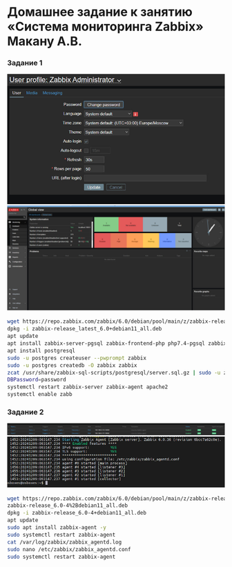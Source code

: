 # Домашнее задание к занятию «Система мониторинга Zabbix» Макану А.В.

### Задание 1

![Настройка профиля администратора](Admin-login.jpg)
![Главный экран Zabbix](zabbix-login.jpg)


```bash
wget https://repo.zabbix.com/zabbix/6.0/debian/pool/main/z/zabbix-release/zabbix-release_latest_6.0+debian11_all.deb
dpkg -i zabbix-release_latest_6.0+debian11_all.deb
apt update
apt install zabbix-server-pgsql zabbix-frontend-php php7.4-pgsql zabbix-apache-conf zabbix-sql-scripts zabbix-agent
apt install postgresql
sudo -u postgres createuser --pwprompt zabbix
sudo -u postgres createdb -O zabbix zabbix
zcat /usr/share/zabbix-sql-scripts/postgresql/server.sql.gz | sudo -u zabbix psql zabbix
DBPassword=password
systemctl restart zabbix-server zabbix-agent apache2
systemctl enable zabb
```

### Задание 2
![Хосты добавлены](hosts-added.jpg)
![Логи агента](agent-log.jpg)

```bash
wget https://repo.zabbix.com/zabbix/6.0/debian/pool/main/z/zabbix-release/
zabbix-release_6.0-4%2Bdebian11_all.deb
dpkg -i zabbix-release_6.0-4+debian11_all.deb
apt update
sudo apt install zabbix-agent -y
sudo systemctl restart zabbix-agent
cat /var/log/zabbix/zabbix_agentd.log
sudo nano /etc/zabbix/zabbix_agentd.conf
sudo systemctl restart zabbix-agent
```
